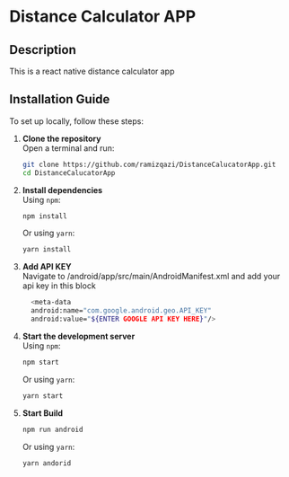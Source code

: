 # Distance Calculator APP

## Description  

This is a react native distance calculator app

## Installation Guide  

To set up locally, follow these steps:  

1. **Clone the repository**  
   Open a terminal and run:  
   ```bash
   git clone https://github.com/ramizqazi/DistanceCalucatorApp.git
   cd DistanceCalucatorApp
   ```  

2. **Install dependencies**  
   Using `npm`:  
   ```bash
   npm install
   ```  
   Or using `yarn`:  
   ```bash
   yarn install
   ```  

3. **Add API KEY**  
   Navigate to /android/app/src/main/AndroidManifest.xml and add your api key in this block
   ```bash
     <meta-data
     android:name="com.google.android.geo.API_KEY"
     android:value="${ENTER GOOGLE API KEY HERE}"/>
   ```

4. **Start the development server**  
   Using `npm`:  
   ```bash
   npm start
   ```  
   Or using `yarn`:  
   ```bash
   yarn start
   ```  

5. **Start Build**
   ```bash
   npm run android
    ```  
   Or using `yarn`:  
   ```bash
   yarn andorid
   ``` 
